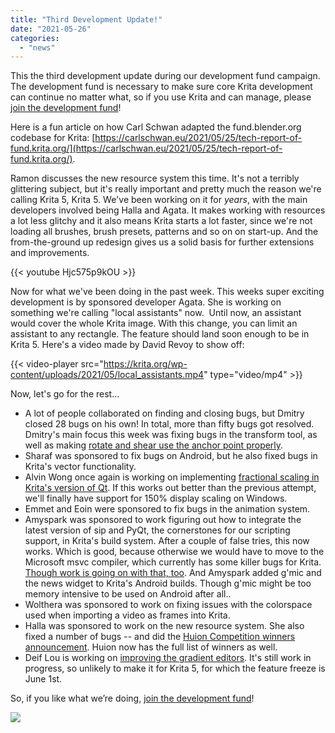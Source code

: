 ```yaml
---
title: "Third Development Update!"
date: "2021-05-26"
categories: 
  - "news"
---
```


This the third development update during our development fund campaign. The development fund is necessary to make sure core Krita development can continue no matter what, so if you use Krita and can manage, please [join the development fund](https://fund.krita.org)!

Here is a fun article on how Carl Schwan adapted the fund.blender.org codebase for Krita: [https://carlschwan.eu/2021/05/25/tech-report-of-fund.krita.org/](https://carlschwan.eu/2021/05/25/tech-report-of-fund.krita.org/).

Ramon discusses the new resource system this time. It's not a terribly glittering subject, but it's really important and pretty much the reason we're calling Krita 5, Krita 5. We've been working on it for _years_, with the main developers involved being Halla and Agata. It makes working with resources a lot less glitchy and it also means Krita starts a lot faster, since we're not loading all brushes, brush presets, patterns and so on on start-up. And the from-the-ground up redesign gives us a solid basis for further extensions and improvements.

{{< youtube Hjc575p9kOU >}}

Now for what we've been doing in the past week. This weeks super exciting development is by sponsored developer Agata. She is working on something we're calling "local assistants" now.  Until now, an assistant would cover the whole Krita image. With this change, you can limit an assistant to any rectangle. The feature should land soon enough to be in Krita 5. Here's a video made by David Revoy to show off:

{{< video-player src="https://krita.org/wp-content/uploads/2021/05/local_assistants.mp4" type="video/mp4" >}}


Now, let's go for the rest...

- A lot of people collaborated on finding and closing bugs, but Dmitry closed 28 bugs on his own! In total, more than fifty bugs got resolved. Dmitry's main focus this week was fixing bugs in the transform tool, as well as making [rotate and shear use the anchor point properly](https://invent.kde.org/graphics/krita/-/merge_requests/860).
- Sharaf was sponsored to fix bugs on Android, but he also fixed bugs in Krita's vector functionality.
- Alvin Wong once again is working on implementing [fractional scaling in Krita's version of Qt](https://invent.kde.org/graphics/krita/-/merge_requests/853). If this works out better than the previous attempt, we'll finally have support for 150% display scaling on Windows.
- Emmet and Eoin were sponsored to fix bugs in the animation system.
- Amyspark was sponsored to work figuring out how to integrate the latest version of sip and PyQt, the cornerstones for our scripting support, in Krita's build system. After a couple of false tries, this now works. Which is good, because otherwise we would have to move to the Microsoft msvc compiler, which currently has some killer bugs for Krita. [Though work is going on with that, too](https://invent.kde.org/graphics/krita/-/merge_requests/776). And Amyspark added g'mic and the news widget to Krita's Android builds. Though g'mic might be too memory intensive to be used on Android after all..
- Wolthera was sponsored to work on fixing issues with the colorspace used when importing a video as frames into Krita.
- Halla was sponsored to work on the new resource system. She also fixed a number of bugs -- and did the [Huion Competition winners announcement](/item/huion-and-krita-competition-winners/). Huion now has the full list of winners as well.
- Deif Lou is working on [improving the gradient editors](https://invent.kde.org/graphics/krita/-/merge_requests/857). It's still work in progress, so unlikely to make it for Krita 5, for which the feature freeze is June 1st.

So, if you like what we’re doing, [join the development fund](https://fund.krita.org)!

[![](/images/posts/2021/landing-page-banner.png)](https://fund.krita.org)
